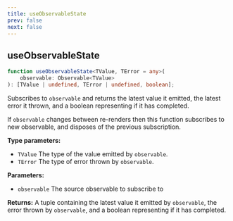 ```yaml
---
title: useObservableState
prev: false
next: false
---
```


## useObservableState

```ts
function useObservableState<TValue, TError = any>(
	observable: Observable<TValue>
): [TValue | undefined, TError | undefined, boolean];
```

Subscribes to `observable` and returns the latest value it emitted, the latest error it thrown, and a boolean representing if it has completed.

If `observable` changes between re-renders then this function subscribes to new observable, and disposes of the previous subscription.

**Type parameters:**

- `TValue` The type of the value emitted by `observable`.
- `TError` The type of error thrown by `observable`.

**Parameters:**

- `observable` The source observable to subscribe to

**Returns:**
A tuple containing the latest value it emitted by `observable`, the error thrown by `observable`, and a boolean representing if it has completed.
